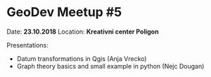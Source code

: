 # GeoDev Meetup #5

Date: __23.10.2018__
Location: __Kreativni center Poligon__

Presentations: 
* Datum transformations in Qgis (Anja Vrecko)
* Graph theory basics and small example in python (Nejc Dougan)

